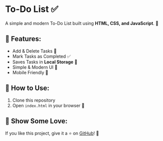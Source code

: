 # To-Do List ✅

A simple and modern To-Do List built using **HTML, CSS, and JavaScript**. 🎯

## 🚀 Features:
- Add & Delete Tasks 📝
- Mark Tasks as Completed ✅
- Saves Tasks in **Local Storage** 🔄
- Simple & Modern UI 🎨
- Mobile Friendly 📱

## 🔧 How to Use:
1. Clone this repository  
2. Open `index.html` in your browser 🚀  

## 🌟 Show Some Love:
If you like this project, give it a ⭐ on [GitHub](https://github.com/your-username/todo-list)! 🚀
